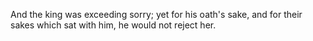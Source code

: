 And the king was exceeding sorry; yet for his oath's sake, and for their sakes which sat with him, he would not reject her.
